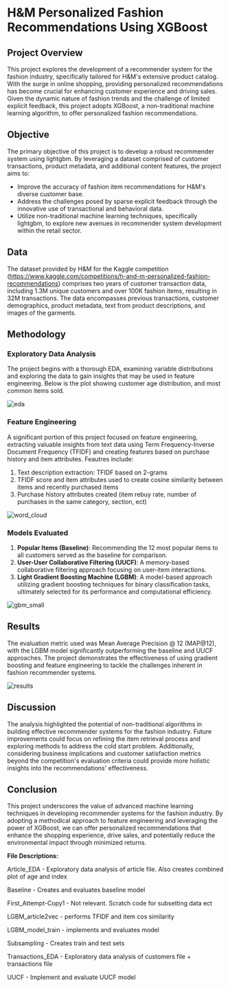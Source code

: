 
# H&M Personalized Fashion Recommendations Using XGBoost

## Project Overview
This project explores the development of a recommender system for the fashion industry, specifically tailored for H&M's extensive product catalog. With the surge in online shopping, providing personalized recommendations has become crucial for enhancing customer experience and driving sales. Given the dynamic nature of fashion trends and the challenge of limited explicit feedback, this project adopts XGBoost, a non-traditional machine learning algorithm, to offer personalized fashion recommendations.

## Objective
The primary objective of this project is to develop a robust recommender system using lightgbm. By leveraging a dataset comprised of customer transactions, product metadata, and additional content features, the project aims to:
- Improve the accuracy of fashion item recommendations for H&M's diverse customer base.
- Address the challenges posed by sparse explicit feedback through the innovative use of transactional and behavioral data.
- Utilize non-traditional machine learning techniques, specifically lightgbm, to explore new avenues in recommender system development within the retail sector.

## Data
The dataset provided by H&M for the Kaggle competition (https://www.kaggle.com/competitions/h-and-m-personalized-fashion-recommendations) comprises two years of customer transaction data, including 1.3M unique customers and over 100K fashion items, resulting in 32M transactions. The data encompasses previous transactions, customer demographics, product metadata, text from product descriptions, and images of the garments.

## Methodology
### Exploratory Data Analysis
The project begins with a thorough EDA, examining variable distributions and exploring the data to gain insights that may be used in feature engineering. Below is the plot showing customer age distribution, and most common items sold.

![eda](https://github.com/bhuebner3/H-M-Kaggle/assets/73898316/a5971c79-8822-45c8-a77a-e88678ed9e07)


### Feature Engineering
A significant portion of this project focused on feature engineering, extracting valuable insights from text data using Term Frequency-Inverse Document Frequency (TFIDF) and creating features based on purchase history and item attributes. 
Feautres include:
1. Text description extraction: TFIDF based on 2-grams
2. TFIDF score and item attributes used to create cosine
similarity between items and recently purchased items
3. Purchase history attributes created (item rebuy rate, number
of purchases in the same category, section, ect)

![word_cloud](https://github.com/bhuebner3/H-M-Kaggle/assets/73898316/ff1906ab-e29a-493b-a4f2-555914d871c7)


### Models Evaluated
1. **Popular Items (Baseline)**: Recommending the 12 most popular items to all customers served as the baseline for comparison.
2. **User-User Collaborative Filtering (UUCF)**: A memory-based collaborative filtering approach focusing on user-item interactions.
3. **Light Gradient Boosting Machine (LGBM)**: A model-based approach utilizing gradient boosting techniques for binary classification tasks, ultimately selected for its performance and computational efficiency.

![gbm_small](https://github.com/bhuebner3/H-M-Kaggle/assets/73898316/9d8142c4-b097-41e4-8fd7-ed124689fc1d)





## Results
The evaluation metric used was Mean Average Precision @ 12 (MAP@12), with the LGBM model significantly outperforming the baseline and UUCF approaches. The project demonstrates the effectiveness of using gradient boosting and feature engineering to tackle the challenges inherent in fashion recommender systems.

![results](https://github.com/bhuebner3/H-M-Kaggle/assets/73898316/89fa1ee1-323a-4690-a9db-e93f3448380a)



## Discussion
The analysis highlighted the potential of non-traditional algorithms in building effective recommender systems for the fashion industry. Future improvements could focus on refining the item retrieval process and exploring methods to address the cold start problem. Additionally, considering business implications and customer satisfaction metrics beyond the competition's evaluation criteria could provide more holistic insights into the recommendations' effectiveness.

## Conclusion
This project underscores the value of advanced machine learning techniques in developing recommender systems for the fashion industry. By adopting a methodical approach to feature engineering and leveraging the power of XGBoost, we can offer personalized recommendations that enhance the shopping experience, drive sales, and potentially reduce the environmental impact through minimized returns.


**File Descriptions:**

Article_EDA - Exploratory data analysis of article file. Also creates combined plot of age and index

Baseline - Creates and evaluates baseline model

First_Attempt-Copy1 - Not relevant. Scratch code for subsetting data ect

LGBM_article2vec - performs TFIDF and item cos similarity

LGBM_model_train - implements and evaluates model

Subsampling - Creates train and test sets

Transactions_EDA - Exploratory data analysis of customers file + transactions file

UUCF - Implement and evaluate UUCF model
